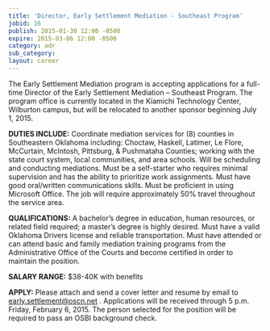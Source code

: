 ```yaml
---
title: 'Director, Early Settlement Mediation - Southeast Program'
jobid: 16
publish: 2015-01-30 12:00 -0500
expire: 2015-03-06 12:00 -0500
category: adr
sub_category: 
layout: career
---
```

<p>The Early Settlement Mediation program is accepting applications for a full-time Director of the Early Settlement Mediation – Southeast Program. The program office is currently located in the Kiamichi Technology Center, Wilburton campus, but will be relocated to another sponsor beginning July 1, 2015.</p>
<p><strong>DUTIES INCLUDE:</strong> Coordinate mediation services for (8) counties in Southeastern Oklahoma including: Choctaw, Haskell, Latimer, Le Flore, McCurtain, McIntosh, Pittsburg, &amp; Pushmataha Counties; working with the state court system, local communities, and area schools. Will be scheduling and conducting mediations. Must be a self-starter who requires minimal supervision and has the ability to prioritize work assignments. Must have good oral/written communications skills. Must be proficient in using Microsoft Office. The job will require approximately 50% travel throughout the service area.</p>
<p><strong>QUALIFICATIONS:</strong> A bachelor’s degree in education, human resources, or related field required; a master’s degree is highly desired. Must have a valid Oklahoma Drivers license and reliable transportation. Must have attended or can attend basic and family mediation training programs from the Administrative Office of the Courts and become certified in order to maintain the position.</p>
<p><strong>SALARY RANGE:</strong> $38-40K with benefits</p>
<p><strong>APPLY:</strong> Please attach and send a cover letter and resume by email to <a href="mailto:early.settlement@oscn.net">early.settlement@oscn.net</a> . Applications will be received through 5 p.m. Friday, February 6, 2015. The person selected for the position will be required to pass an OSBI background check.</p>